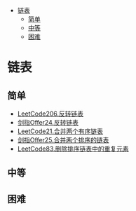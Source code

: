 <!-- TOC -->

- [链表](#链表)
  - [简单](#简单)
  - [中等](#中等)
  - [困难](#困难)

<!-- /TOC -->
# 链表
## 简单
- [LeetCode206.反转链表](docs/LeetCode206.反转链表)
- [剑指Offer24.反转链表](docs/剑指Offer24.反转链表)
- [LeetCode21.合并两个有序链表](docs/LeetCode21.合并两个有序链表.md)
- [剑指Offer25.合并两个排序的链表](docs/剑指Offer25.合并两个排序的链表.md)
- [LeetCode83.删除排序链表中的重复元素](docs/LeetCode83.删除排序链表中的重复元素.md)
## 中等
## 困难